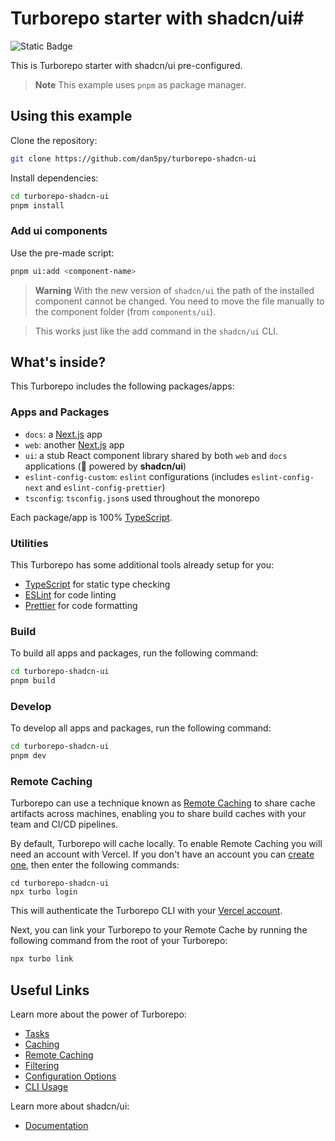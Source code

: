 # Turborepo starter with shadcn/ui#

![Static Badge](https://img.shields.io/badge/shadcn%2Fui-0.2.1-blue?link=https%3A%2F%2Fgithub.com%2Fshadcn%2Fui%2Freleases%2Ftag%2Fshadcn-ui%25400.2.1)

This is Turborepo starter with shadcn/ui pre-configured.

> **Note**
> This example uses `pnpm` as package manager.

## Using this example

Clone the repository:

```sh
git clone https://github.com/dan5py/turborepo-shadcn-ui
```

Install dependencies:

```sh
cd turborepo-shadcn-ui
pnpm install
```

### Add ui components

Use the pre-made script:

```sh
pnpm ui:add <component-name>
```

> **Warning**
> With the new version of `shadcn/ui` the path of the installed component cannot be changed. You need to move the file manually to the component folder (from `components/ui`).

> This works just like the add command in the `shadcn/ui` CLI.

## What's inside?

This Turborepo includes the following packages/apps:

### Apps and Packages

- `docs`: a [Next.js](https://nextjs.org/) app
- `web`: another [Next.js](https://nextjs.org/) app
- `ui`: a stub React component library shared by both `web` and `docs` applications (🚀 powered by **shadcn/ui**)
- `eslint-config-custom`: `eslint` configurations (includes `eslint-config-next` and `eslint-config-prettier`)
- `tsconfig`: `tsconfig.json`s used throughout the monorepo

Each package/app is 100% [TypeScript](https://www.typescriptlang.org/).

### Utilities

This Turborepo has some additional tools already setup for you:

- [TypeScript](https://www.typescriptlang.org/) for static type checking
- [ESLint](https://eslint.org/) for code linting
- [Prettier](https://prettier.io) for code formatting

### Build

To build all apps and packages, run the following command:

```sh
cd turborepo-shadcn-ui
pnpm build
```

### Develop

To develop all apps and packages, run the following command:

```sh
cd turborepo-shadcn-ui
pnpm dev
```

### Remote Caching

Turborepo can use a technique known as [Remote Caching](https://turbo.build/repo/docs/core-concepts/remote-caching) to share cache artifacts across machines, enabling you to share build caches with your team and CI/CD pipelines.

By default, Turborepo will cache locally. To enable Remote Caching you will need an account with Vercel. If you don't have an account you can [create one](https://vercel.com/signup), then enter the following commands:

```
cd turborepo-shadcn-ui
npx turbo login
```

This will authenticate the Turborepo CLI with your [Vercel account](https://vercel.com/docs/concepts/personal-accounts/overview).

Next, you can link your Turborepo to your Remote Cache by running the following command from the root of your Turborepo:

```sh
npx turbo link
```

## Useful Links

Learn more about the power of Turborepo:

- [Tasks](https://turbo.build/repo/docs/core-concepts/monorepos/running-tasks)
- [Caching](https://turbo.build/repo/docs/core-concepts/caching)
- [Remote Caching](https://turbo.build/repo/docs/core-concepts/remote-caching)
- [Filtering](https://turbo.build/repo/docs/core-concepts/monorepos/filtering)
- [Configuration Options](https://turbo.build/repo/docs/reference/configuration)
- [CLI Usage](https://turbo.build/repo/docs/reference/command-line-reference)

Learn more about shadcn/ui:

- [Documentation](https://ui.shadcn.com/docs)

